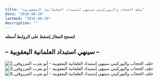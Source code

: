 ```yaml
---
title: "ملف الحجاب والبوركيني سينهي استبداد العلمانية اليعقوبية"
date: "2016-08-26"
lastmod: "2016-08-26"
description: ""
---
```

**لتصفح المقال إضغط على الروابط أسفله**

## **– سينهي استبداد العلمانية اليعقوبية –**

![حلف الحجاب والبوركيني سينهي إستبداد العلمانية اليعقوبية - أبو يعرب المرزوقي_2](https://abouyaarebmarzouki.wordpress.com/wp-content/uploads/2016/08/d8add984d981-d8a7d984d8add8acd8a7d8a8-d988d8a7d984d8a8d988d8b1d983d98ad986d98a-d8b3d98ad986d987d98a-d8a5d8b3d8aad8a8d8afd8a7d8af-d8a74.png?w=648) ![حلف الحجاب والبوركيني سينهي إستبداد العلمانية اليعقوبية - أبو يعرب المرزوقي_3](https://abouyaarebmarzouki.wordpress.com/wp-content/uploads/2016/08/d8add984d981-d8a7d984d8add8acd8a7d8a8-d988d8a7d984d8a8d988d8b1d983d98ad986d98a-d8b3d98ad986d987d98a-d8a5d8b3d8aad8a8d8afd8a7d8af-d8a75.png?w=648) ![حلف الحجاب والبوركيني سينهي إستبداد العلمانية اليعقوبية - أبو يعرب المرزوقي_4](https://abouyaarebmarzouki.wordpress.com/wp-content/uploads/2016/08/d8add984d981-d8a7d984d8add8acd8a7d8a8-d988d8a7d984d8a8d988d8b1d983d98ad986d98a-d8b3d98ad986d987d98a-d8a5d8b3d8aad8a8d8afd8a7d8af-d8a76.png?w=648)

###